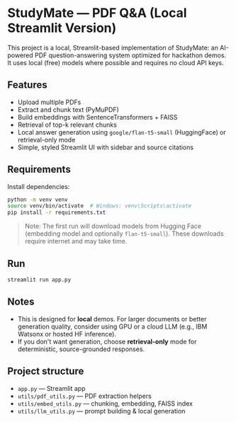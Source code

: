 # StudyMate — PDF Q&A (Local Streamlit Version)

This project is a local, Streamlit-based implementation of StudyMate:
an AI-powered PDF question-answering system optimized for hackathon demos.
It uses local (free) models where possible and requires no cloud API keys.

## Features
- Upload multiple PDFs
- Extract and chunk text (PyMuPDF)
- Build embeddings with SentenceTransformers + FAISS
- Retrieval of top-k relevant chunks
- Local answer generation using `google/flan-t5-small` (HuggingFace) or retrieval-only mode
- Simple, styled Streamlit UI with sidebar and source citations

## Requirements
Install dependencies:

```bash
python -m venv venv
source venv/bin/activate  # Windows: venv\Scripts\activate
pip install -r requirements.txt
```

> Note: The first run will download models from Hugging Face (embedding model and optionally `flan-t5-small`).
> These downloads require internet and may take time.

## Run
```bash
streamlit run app.py
```

## Notes
- This is designed for **local** demos. For larger documents or better generation quality, consider using GPU or a cloud LLM (e.g., IBM Watsonx or hosted HF inference).
- If you don't want generation, choose **retrieval-only** mode for deterministic, source-grounded responses.

## Project structure
- `app.py` — Streamlit app
- `utils/pdf_utils.py` — PDF extraction helpers
- `utils/embed_utils.py` — chunking, embedding, FAISS index
- `utils/llm_utils.py` — prompt building & local generation
